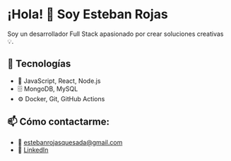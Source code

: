 # ¡Hola! 👋 Soy Esteban Rojas

Soy un desarrollador Full Stack apasionado por crear soluciones creativas 💡.

## 🚀 Tecnologías

- 🔧 JavaScript, React, Node.js
- 🗄️ MongoDB, MySQL
- ⚙️ Docker, Git, GitHub Actions

## 📫 Cómo contactarme:

- 📧 estebanrojasquesada@gmail.com
- 💼 [LinkedIn](https://linkedin.com/in/estebanrq)
